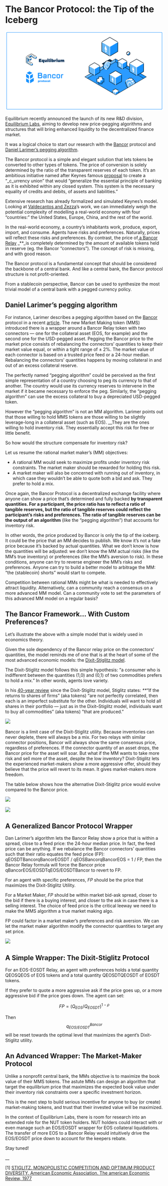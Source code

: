 # The Bancor Protocol: the Tip of the Iceberg

![](../../.gitbook/assets/image%20%283%29.png)

Equilibrium recently announced the launch of its new R&D division, [Equilibrium Labs](https://equilab.io/), aiming to develop new price-pegging algorithms and structures that will bring enhanced liquidity to the decentralized finance market.

It was a logical choice to start our research with the [Bancor](https://about.bancor.network/) protocol and [Daniel Larimer’s pegging algorithm](https://medium.com/@bytemaster/high-liquidity-price-pegged-token-algorithm-d86d71188162).

The Bancor protocol is a simple and elegant solution that lets tokens be converted to other types of tokens. The price of conversion is solely determined by the ratio of the transparent reserves of each token. It’s an ambitious initiative named after Keynes famous [proposal](http://imsreform.imf.org/reserve/pdf/keynesplan.pdf) to create a “\_c\_urrency union” that would “generalize the essential principle of banking as it is exhibited within any closed system. This system is the necessary equality of credits and debits, of assets and liabilities.”

Extensive research has already formalized and simulated Keynes’s model. Looking at [Valdecantos and Zezza](http://models.sfc-models.net/vz2015/models.pdf)’s work, we can immediately weigh the potential complexity of modelling a real-world economy with four “countries:” the United States, Europe, China, and the rest of the world.

In the real-world economy, a country’s inhabitants work, produce, export, import, and consume. Agents have risks and preferences. Naturally, prices will reflect these risks and preferences. By contrast, the price of[ a Bancor Relay](https://blog.bancor.network/how-bancor-relays-work-c712a374374f) _\*\*_is completely determined by the amount of available tokens held in reserve \(eg. the Bancor “connectors”\). The concept of risk is missing, and with good reason.

The Bancor protocol is a fundamental concept that should be considered the backbone of a central bank. And like a central bank, the Bancor protocol structure is not profit-oriented.

From a stablecoin perspective, Bancor can be used to synthesize the most trivial model of a central bank with a pegged currency policy.

## Daniel Larimer’s pegging algorithm

For instance, Larimer describes a pegging algorithm based on the [Bancor](https://storage.googleapis.com/website-bancor/2018/04/01ba8253-bancor_protocol_whitepaper_en.pdf) protocol in a recent [article](https://medium.com/@bytemaster/high-liquidity-price-pegged-token-algorithm-d86d71188162). The new Market Making token \(MMS\) introduced there is a wrapper around a Bancor Relay token with two connectors — one for the collateral asset \(EOS, for example\) and the second one for the USD-pegged asset. Pegging the Bancor price to the market price consists of rebalancing the connectors’ quantities to keep their market value equal, or within a tight range of ± 2%. The market value of each connector is based on a trusted price feed or a 24-hour median. Rebalancing the connectors’ quantities happens by moving collateral in and out of an excess collateral reserve.

The perfectly named “pegging algorithm” could be perceived as the first simple representation of a country choosing to peg its currency to that of another. The country would use its currency reserves to intervene in the market if it became necessary to enforce the peg. Similarly, the “pegging algorithm” can use the excess collateral to buy a depreciated USD-pegged token.

However the “pegging algorithm” is not an MM algorithm. Larimer points out that those willing to hold MMS tokens are those willing to be slightly leverage-long in a collateral asset \(such as EOS\). \_\_They are the ones willing to hold inventory risk. They essentially accept this risk for free or little benefit.

So how would the structure compensate for inventory risk?

Let us resume the rational market maker’s \(MM\) objectives:

* A rational MM would seek to maximize profits under inventory risk constraints. The market maker should be rewarded for holding this risk. 
* A market maker will also be concerned with running out of inventory, in which case they wouldn’t be able to quote both a bid and ask. They prefer to hold a mix. 

Once again, the Bancor Protocol is a decentralized exchange facility where anyone can show a price that’s determined and fully backed **by transparent quantities. For a participant, the price ratio has to reflect a ratio of tangible reserves, but the ratio of tangible reserves could reflect the participant’s risks and preferences. The ratio of tangible reserves can be the output of an algorithm** \(like the “pegging algorithm”\) that accounts for inventory risk.

In other words, the price produced by Bancor is only the tip of the iceberg. It could be the price that an MM decides to publish. We know it’s not a fake price because it’s backed by actual quantities. What we don’t know is how the quantities will be adjusted: we don’t know the MM actual risks \(like the MM’s true inventory\) or preferences \(like the MM’s aversion to risk\). In these conditions, anyone can try to reverse engineer the MM’s risks and preferences. Anyone can try to build a better model to arbitrage the MM: “the \(stablecoin\) shorts” would start to compete.

Competition between rational MMs might be what is needed to effectively attract liquidity. Alternatively, can a community reach a consensus on a more advanced MM model. Can a community vote to set the parameters of this advanced MM model on a regular basis?

## The Bancor Framework... With Custom Preferences? <a id="the-bancor-framework-with-custom-preferences"></a>

Let’s illustrate the above with a simple model that is widely used in economics theory.

Given the sole dependency of the Bancor relay price on the connectors’ quantities, the model reminds me of one that is at the heart of some of the most advanced economic models: the [Dixit-Stiglitz model](https://www.brown.edu/Departments/Economics/Faculty/Matthew_Turner/ec2410/readings/Dixit_Stiglitz_AER_1977.pdf).

The Dixit-Stiglitz model follows this simple hypothesis: “a consumer who is indifferent between the quantities \(1,0\) and \(0,1\) of two commodities prefers to hold a mix.” In other words, agents love variety.

In his [40-year review](https://www8.gsb.columbia.edu/faculty/jstiglitz/sites/jstiglitz/files/Monopolistic%20Competition%2C%20he%20Dixit-Stiglitz%20Model....pdf) since the Dixit-Stiglitz model, Stiglitz states: _\*\*_“If the returns to shares of firms” \(aka tokens\) “are not perfectly correlated, then each is an imperfect substitute for the other. Individuals will want to hold all shares in their portfolio — just as in the Dixit–Stiglitz model, individuals want to buy all commodities” \(aka tokens\) ”that are produced.”

![](https://blog.eosdt.com/content/images/2019/07/1graph.png)

Bancor is a limit case of the Dixit-Stiglitz utility. Because inventories can never deplete, there will always be a mix. For two relays with similar connector positions, Bancor will always show the same consensus price, regardless of preferences. If the connector quantity of an asset drops, the Bancor price for the asset will soar. But what if the MM wants to take more risk and sell more of the asset, despite the low inventory? Dixit-Stiglitz lets the experienced market-makers show a more aggressive offer, should they believe that the price will revert to its mean. It gives market-makers more freedom.

The table below shows how the alternative Dixit-Stiglitz price would evolve compared to the Bancor price.

![](https://blog.eosdt.com/content/images/2019/07/4graph.png)

![](https://blog.eosdt.com/content/images/2019/07/2graph.png)

## A Generalized Bancor Protocol Wrapper <a id="a-generalized-bancor-protocol-wrapper"></a>

Dan Larimer’s algorithm lets the Bancor Relay show a price that is within a spread, close to a feed price: the 24-hour median price. In fact, the feed price can be anything. If we rebalance the Bancor connectors’ quantities such that their ratio equates the feed price \(FP\): qEOSDTBancorqBancorEOSDT / qEOSBancorqBancorEOS = 1 / FP, then the Bancor Relay formula will force the Bancor price qBancorEOS/EOSDTqEOS/EOSDTBancor to revert to FP.

For an agent with specific preferences, _FP_ should be the price that maximizes the Dixit-Stiglitz Utility.

For a Market Maker, _FP_ should be within market bid-ask spread, closer to the bid if there is a buying interest, and closer to the ask in case there is a selling interest. The choice of feed price is the critical leeway we need to make the MMS algorithm a true market making algo.

FP could factor in a market maker’s preferences and risk aversion. We can let the market maker algorithm modify the connector quantities to target any set price.

![](https://lh6.googleusercontent.com/nFdo8YywipAqQZGPNK7OWPL1bzbJ4eJDb68t2nPp29CswxQmnGWaI-NoeGsk117IaZPvlVlkD9p0Zdo1ql-5gVRIS_UPgMvDISu0kRiY_Ps3x47e8RTxxfxiHwou9onzgcLxqT_-)

## A Simple Wrapper: The Dixit-Stiglitz Protocol <a id="a-simple-wrapper-the-dixit-stiglitz-protocol"></a>

For an EOS-EOSDT Relay, an agent with preferences holds a total quantity QEOSQEOS of EOS tokens and a total quantity QEOSDTQEOSDT of EOSDT tokens.

If they prefer to quote a more aggressive ask if the price goes up, or a more aggressive bid if the price goes down. The agent can set:

$$FP = (Q_{EOS}/Q_{EOSDT})^{1−ρ}$$

Then $$q^{Bancor}_{EOS/EOSDT}$$ will be reset towards the optimal level that maximizes the agent’s Dixit-Stiglitz utility.

## An Advanced Wrapper: The Market-Maker Protocol <a id="an-advanced-wrapper-the-market-maker-protocol"></a>

Unlike a nonprofit central bank, the MMs objective is to maximize the book value of their MMS tokens. The astute MMs can design an algorithm that target the equilibrium price that maximizes the expected book value under their inventory risk constraints over a specific investment horizon.

This is the next step to build serious incentive for anyone to buy \(or create\) market-making tokens, and trust that their invested value will be maximized.

In the context of Equilibrium Labs, there is room for research into an extended role for the NUT token holders. NUT holders could interact with or even manage such an EOS/EOSDT wrapper for EOS collateral liquidations. The transfer of more EOS to a Bancor Relay would intuitively drive the EOS/EOSDT price down to account for the keepers rebate.

Stay tuned!

\_\_

\[1\] [STIGLITZ. MONOPOLISTIC COMPETITION AND OPTIMUM PRODUCT DIVERSITY. American Economic Association. The american Economic Review, 1977](https://www.brown.edu/Departments/Economics/Faculty/Matthew_Turner/ec2410/readings/Dixit_Stiglitz_AER_1977.pdf)

